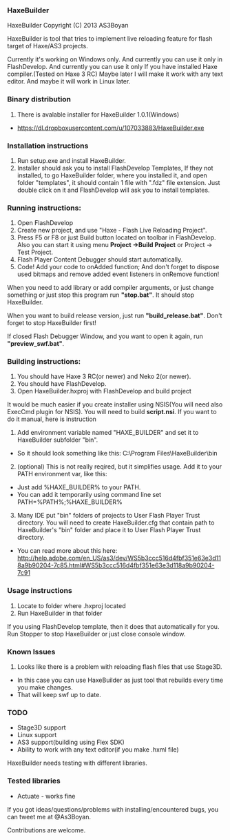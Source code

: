 ### HaxeBuilder

HaxeBuilder Copyright (C) 2013 AS3Boyan

HaxeBuilder is tool that tries to implement live reloading feature for flash target of Haxe/AS3 projects.

Currently it's working on Windows only.
And currently you can use it only in FlashDevelop.
And currently you can use it only If you have installed Haxe compiler.(Tested on Haxe 3 RC)
Maybe later I will make it work with any text editor.
And maybe it will work in Linux later.

### Binary distribution
1. There is avalable installer for HaxeBuilder 1.0.1(Windows)
 * https://dl.dropboxusercontent.com/u/107033883/HaxeBuilder.exe

### Installation instructions
1. Run setup.exe and install HaxeBuilder.
2. Installer should ask you to install FlashDevelop Templates,
If they not installed, to go HaxeBuilder folder, where you installed it, 
and open folder "templates", it should contain 1 file with ".fdz" file extension. 
Just double click on it and FlashDevelop will ask you to install templates.

### Running instructions:
1. Open FlashDevelop
2. Create new project, and use "Haxe - Flash Live Reloading Project".
3. Press F5 or F8 or just Build button located on toolbar in FlashDevelop.
Also you can start it using menu __Project ->Build Project__ or Project -> Test Project.
4. Flash Player Content Debugger should start automatically.
5. Code! 
Add your code to onAdded function;
And don't forget to dispose used bitmaps and remove added event listeners in onRemove function!

When you need to add library or add compiler arguments, or just change something
or just stop this program run __"stop.bat"__. It should stop HaxeBuilder.

When you want to build release version, just run __"build_release.bat"__. Don't forget to stop HaxeBuilder first!

If closed Flash Debugger Window, and you want to open it again, run __"preview_swf.bat"__.

### Building instructions:
1. You should have Haxe 3 RC(or newer) and Neko 2(or newer).
2. You should have FlashDevelop.
3. Open HaxeBuilder.hxproj with FlashDevelop and build project

It would be much easier if you create installer using NSIS(You will need also ExecCmd plugin for NSIS). You will need to build __script.nsi__.
If you want to do it manual, here is instruction

1. Add environment variable named "HAXE_BUILDER" and set it to HaxeBuilder subfolder "bin".
 * So it should look something like this: C:\Program Files\HaxeBuilder\bin
2. (optional) This is not really reqired, but it simplifies usage. Add it to your PATH environment var, like this:
 * Just add %HAXE_BUILDER% to your PATH. 
 * You can add it temporarily using command line set PATH=%PATH%;%HAXE_BUILDER%
3. Many IDE put "bin" folders of projects to User Flash Player Trust directory. You will need to create HaxeBuilder.cfg that contain path to HaxeBuilder's "bin" folder and place it to User Flash Player Trust directory.
 * You can read more about this here: http://help.adobe.com/en_US/as3/dev/WS5b3ccc516d4fbf351e63e3d118a9b90204-7c85.html#WS5b3ccc516d4fbf351e63e3d118a9b90204-7c91

### Usage instructions
1. Locate to folder where .hxproj located
2. Run HaxeBuilder in that folder
 
If you using FlashDevelop template, then it does that automatically for you.
Run Stopper to stop HaxeBuilder or just close console window.

### Known Issues
1. Looks like there is a problem with reloading flash files that use Stage3D. 
  * In this case you can use HaxeBuilder as just tool that rebuilds every time you make changes. 
  * That will keep swf up to date.

### TODO
 * Stage3D support
 * Linux support
 * AS3 support(building using Flex SDK)
 * Ability to work with any text editor(if you make .hxml file)

HaxeBuilder needs testing with different libraries.

### Tested libraries
 * Actuate - works fine

If you got ideas/questions/problems with installing/encountered bugs, you can tweet me at @As3Boyan.

Contributions are welcome.
